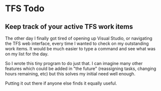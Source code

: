 # TFS Todo

## Keep track of your active TFS work items

The other day I finally got tired of opening up Visual Studio, or navigating the TFS web interface, every time I wanted to check on my outstanding work items. It would be much easier to type a command and see what was on my list for the day.

So I wrote this tiny program to do just that. I can imagine many other features which could be added in "the future" (reassigning tasks, changing hours remaining, etc) but this solves my initial need well enough.

Putting it out there if anyone else finds it equally useful.
